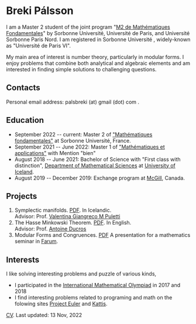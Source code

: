 # Breki Pálsson

I am a Master 2 student of the joint program "[M2 de Mathématiques Fondamentales](https://master-math-fonda.imj-prg.fr/index.php)" by Sorbonne Université, Université de Paris, and Université Sorbonne Paris Nord. I am registered in Sorbonne Université , widely-known as "Université de Paris VI".

My main area of interest is number theory, particularly in modular forms. I enjoy problems that combine both analytical and algebraic elements and am interested in finding simple solutions to challenging questions. 
## Contacts

Personal email address: palsbreki (at) gmail (dot) com .

## Education

* September 2022 -- current: Master 2 of ["Mathématiques fondamentales"](https://master-math-fonda.imj-prg.fr/home.html) at Sorbonne Université, France.
* September 2021 -- June 2022: Master 1 of ["Mathématiques et applications"](http://master.math.sorbonne-universite.fr/fr/niveau_m1.html) with Mention "bien"
* August 2018 -- June 2021: Bachelor of Science with "First class with distinction", [Department of Mathematical Sciences](https://www.hi.is/staerdfraedi) at [University of Iceland](https://www.hi.is/).
* August 2019 -- December 2019: Exchange program at [McGill](https://www.mcgill.ca/), Canada.

## Projects
1. Symplectic manifolds. <a href="pdfs/Sympletic_Geometry.pdf" target="_blank">PDF</a>. In Icelandic.\
Advisor: Prof. [Valentina Giangreco M Puletti](https://www.hi.is/staff/vgmp)
2. The Hasse Minkowski Theorem. <a href="pdfs/TER_Hasse_Minkowski.pdf" target="_blank">PDF</a>. In English.\
Advisor: Prof. [Antoine Ducros](https://webusers.imj-prg.fr/~antoine.ducros/)
3. Modular Forms and Congruences. <a href="pdfs/ModularFormsAndCongruences.pdf" target="_blank">PDF</a> 
A presentation for a mathematics seminar in [Farum](https://geometriamafia.ru/).

## Interests
I like solving interesting problems and puzzle of various kinds,
* I participated in the <a href="https://www.imo-official.org/participant_r.aspx?id=27287" target="_blank">International Mathematical Olympiad</a> in 2017 and 2018
* I find interesting problems related to programing and math on the folowing sites <a href="https://projecteuler.net/location=Iceland" target="_blank">Project Euler</a> and <a href="https://open.kattis.com/users/breki-palsson" target="_blank">Kattis</a>. 


<a href="pdfs/CV.pdf" target="_blank">CV</a>.
Last updated: 13 Nov, 2022
